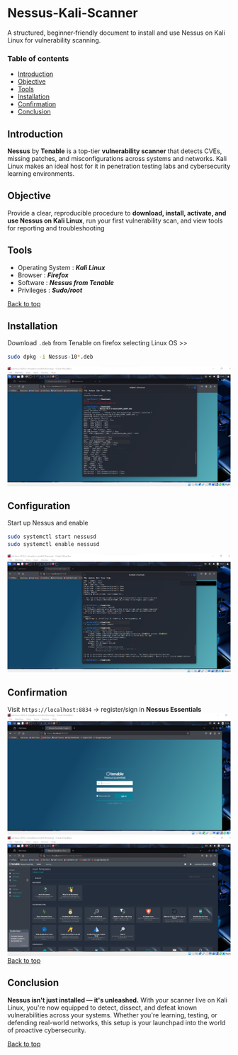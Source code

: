 <a name = "top"></a>
# Nessus-Kali-Scanner
A structured, beginner‑friendly document to install and use Nessus on Kali Linux for vulnerability scanning.

### Table of contents

- [Introduction](#Introduction)
- [Objective](#Objective)
- [Tools](#Tools)
- [Installation](#Installation)
- [Confirmation](#Confirmation)
- [Conclusion](#Conclusion)

## Introduction
**Nessus** by **Tenable** is a top-tier **vulnerability scanner** that detects CVEs, missing patches, and misconfigurations across systems and networks. Kali Linux makes an ideal host for it in penetration testing labs and cybersecurity learning environments.

## Objective
Provide a clear, reproducible procedure to **download, install, activate, and use Nessus on Kali Linux**, run your first vulnerability scan, and view tools for reporting and troubleshooting

## Tools
- Operating System : ***Kali Linux***
- Browser : ***Firefox***
- Software : ***Nessus from Tenable***
- Privileges : ***Sudo/root***

[Back to top](#top)

## Installation
Download `.deb` from Tenable on firefox selecting Linux OS >>
```bash
sudo dpkg -i Nessus-10*.deb
```
![Installation](nessus_install.png)

## Configuration
Start up Nessus and enable
```bash
sudo systemctl start nessusd
sudo systemctl enable nessusd
```
![start](nessus_start.png)

## Confirmation
Visit `https://localhost:8834` → register/sign in **Nessus Essentials**
![Nessus](nessus_tenable.png)
![Dashboard](nessus_dashboard.png)
[Back to top](#top)

## Conclusion
**Nessus isn't just installed — it's unleashed.**
With your scanner live on Kali Linux, you're now equipped to detect, dissect, and defeat known vulnerabilities across your systems. Whether you're learning, testing, or defending real-world networks, this setup is your launchpad into the world of proactive cybersecurity.

[Back to top](#top)
